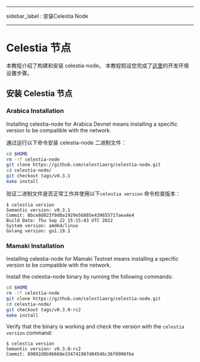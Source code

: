 - - -
sidebar_label : 安装Celestia Node
- - -

# Celestia 节点

本教程介绍了构建和安装 celestia-node。 本教程假设您完成了[这里](./environment.md)的开发环境设置步骤。

## 安装 Celestia 节点

### Arabica Installation

Installing celestia-node for Arabica Devnet means installing a specific version to be compatible with the network.

通过运行以下命令安装 celestia-node 二进制文件：

```sh
cd $HOME
rm -rf celestia-node
git clone https://github.com/celestiaorg/celestia-node.git
cd celestia-node/
git checkout tags/v0.3.1
make install
```

验证二进制文件是否正常工作并使用以下`celestia version` 命令检查版本：

```console
$ celestia version
Semantic version: v0.3.1
Commit: 8bce8d023f9d0a1929e56885e439655717aea4e4
Build Date: Thu Sep 22 15:15:43 UTC 2022
System version: amd64/linux
Golang version: go1.19.1
```

### Mamaki Installation

Installing celestia-node for Mamaki Testnet means installing a specific version to be compatible with the network.

Install the celestia-node binary by running the following commands:

```sh
cd $HOME
rm -rf celestia-node
git clone https://github.com/celestiaorg/celestia-node.git
cd celestia-node/
git checkout tags/v0.3.0-rc2
make install
```

Verify that the binary is working and check the version with the `celestia
version` command:

```console
$ celestia version
Semantic version: v0.3.0-rc2
Commit: 89892d8b96660e334741987d84546c36f0996fbe
```
